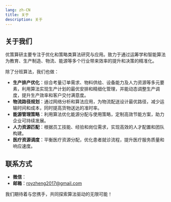 ```yaml
---
lang: zh-CN
title: 关于  
description: 关于
---
```


## 关于我们

优策算研主要专注于优化和策略类算法研究与应用。致力于通过运筹学和智能算法为教育、生产制造、物流、能源等多个行业带来效率的提升和决策的精准化。

除了分班算法，我们也做：
- **生产排产优化**：综合考量订单需求、物料供给、设备能力及人力资源等多元要素，利用算法实现生产计划的最优安排和精细化管理，并能动态调整生产调度，提升生产效率和客户交付满意度。
- **物流路径规划**：通过网络分析和算法应用，为物流配送设计最优路径，减少运输时间和成本，同时提高货物送达的准时率。
- **能源管理策略**：利用算法优化能源分配与使用策略，定制高效节能方案，助力企业可持续发展。
- **人力资源匹配**：根据员工技能、经验和岗位需求，实现高效的人才配置和团队构建。
- **医疗资源调度**：平衡医疗资源分配，优化患者就诊流程，提升医疗服务质量和响应速度。

## 联系方式
- **微信**：
- **邮箱**：[royzheng2017@gmail.com](royzheng2017@gmail.com)


我们期待着与您携手，共同探索算法驱动的无限可能！